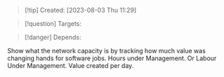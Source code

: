 
>[!tip] Created: [2023-08-03 Thu 11:29]

>[!question] Targets: 

>[!danger] Depends: 

Show what the network capacity is by tracking how much value was changing hands for software jobs.  Hours under Management.  Or Labour Under Management.  Value created per day.